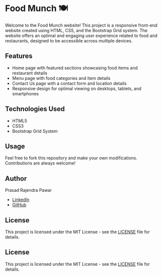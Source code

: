 # Food Munch 🍽️

Welcome to the Food Munch website! This project is a responsive front-end website created using HTML, CSS, and the Bootstrap Grid system. The website offers an optimal and engaging user experience related to food and restaurants, designed to be accessible across multiple devices.

## Features
- Home page with featured sections showcasing food items and restaurant details
- Menu page with food categories and item details
- Contact Us page with a contact form and location details
- Responsive design for optimal viewing on desktops, tablets, and smartphones
  
## Technologies Used
- HTML5
- CSS3
- Bootstrap Grid System 

## Usage
Feel free to fork this repository and make your own modifications. Contributions are always welcome!

## Author
Prasad Rajendra Pawar
- [LinkedIn](https://www.linkedin.com/in/prasadpawar21)
- [GitHub](https://github.com/prasadpawar21)

## License
This project is licensed under the MIT License - see the [LICENSE](LICENSE) file for details.


## License
This project is licensed under the MIT License - see the [LICENSE](LICENSE) file for details.
